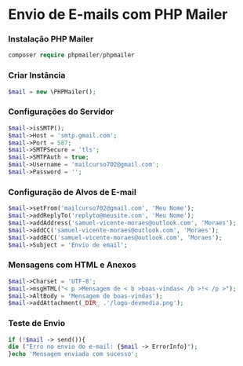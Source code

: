 # Envio de E-mails com PHP Mailer

### Instalação PHP Mailer

```php
composer require phpmailer/phpmailer
```

### Criar Instância
```php
$mail = new \PHPMailer();
```

### Configurações do Servidor
```php
$mail->isSMTP();
$mail->Host = 'smtp.gmail.com';
$mail->Port = 587;
$mail->SMTPSecure = 'tls';
$mail->SMTPAuth = true;
$mail->Username = 'mailcurso702@gmail.com';
$mail->Password = '';
```

### Configuração de Alvos de E-mail
```php
$mail->setFrom('mailcurso702@gmail.com', 'Meu Nome');
$mail->addReplyTo('replyto@meusite.com', 'Meu Nome');
$mail->addAddress('samuel-vicente-moraes@outlook.com', 'Moraes');
$mail->addCC('samuel-vicente-moraes@outlook.com', 'Moraes');
$mail->addBCC('samuel-vicente-moraes@outlook.com', 'Moraes');
$mail->Subject = 'Envio de email';
```

### Mensagens com HTML e Anexos
```php
$mail->Charset = 'UTF-8';
$mail->msgHTML("< p >Mensagem de < b >boas-vindas< /b >!< /p >");
$mail->AltBody = 'Mensagem de boas-vindas');
$mail->addAttachment(_DIR_ .'/logo-devmedia.png');
```

### Teste de Envio
```php
if (!$mail -> send()){
die ("Erro no envio do e-mail: {$mail -> ErrorInfo}");
}echo 'Mensagem enviada com sucesso';
```